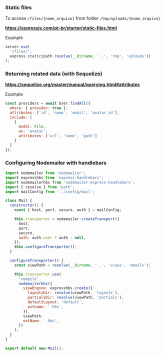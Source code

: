 ### Static files

To access `/files/{nome_arquivo}` from folder `/tmp/uploads/{nome_arquivo}`

**https://expressjs.com/pt-br/starter/static-files.html**

Example
```js
server.use(
  '/files/',
  express.static(path.resolve(__dirname, '..', 'tmp', 'uploads'))
);
```

### Returning related data (with Sequelize)

**https://sequelize.org/master/manual/querying.html#attributes**

Example
```js
const providers = await User.findAll({
  where: { provider: true },
  attributes: ['id', 'name', 'email', 'avatar_id'],
  include: [
    {
      model: File,
      as: 'avatar',
      attributes: ['url', 'name', 'path']
    }
  ]
});
```

### Configuring Nodemailer with handlebars
```js
import nodemailer from 'nodemailer';
import expresshbs from 'express-handlebars';
import nodemailerhbs from 'nodemailer-express-handlebars';
import { resolve } from 'path';
import mailConfig from '../config/mail';

class Mail {
  constructor() {
    const { host, port, secure, auth } = mailConfig;

    this.transporter = nodemailer.createTransport({
      host,
      port,
      secure,
      auth: auth.user ? auth : null,
    });
    this.configureTransporter();
  }

  configureTransporter() {
    const viewPath = resolve(__dirname, '..', 'views', 'emails');

    this.transporter.use(
      'compile',
      nodemailerhbs({
        viewEngine: expresshbs.create({
          layoutsDir: resolve(viewPath, 'layouts'),
          partialsDir: resolve(viewPath, 'partials'),
          defaultLayout: 'default',
          extname: '.hbs',
        }),
        viewPath,
        extName: '.hbs',
      })
    );
  }
}

export default new Mail();
```
